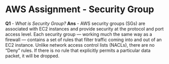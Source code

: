 # AWS Assignment - Security Group

**Q1** - *What is Security Group?*
**Ans** -
	AWS security groups (SGs) are associated with EC2 instances and provide security at the protocol 
	and port access level. Each security group — working much the same way as a firewall — contains 
	a set of rules that filter traffic coming into and out of an EC2 instance. Unlike network access 
	control lists (NACLs), there are no “Deny” rules. If there is no rule that explicitly permits a 
	particular data packet, it will be dropped.

